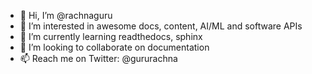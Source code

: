 - 👋 Hi, I’m @rachnaguru
- 👀 I’m interested in awesome docs, content, AI/ML and software APIs
- 🌱 I’m currently learning readthedocs, sphinx
- 💞️ I’m looking to collaborate on documentation
- 📫 Reach me on Twitter: @gururachna 

<!---
rachnaguru/rachnaguru is a ✨ special ✨ repository because its `README.md` (this file) appears on your GitHub profile.
You can click the Preview link to take a look at your changes.
--->
